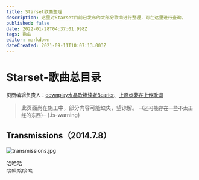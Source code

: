 ```yaml
---
title: Starset歌曲整理
description: 这里对Starset目前已发布的大部分歌曲进行整理，可在这里进行查询。
published: false
date: 2022-01-28T04:37:01.998Z
tags: 歌曲
editor: markdown
dateCreated: 2021-09-11T10:07:13.003Z
---
```


# Starset-歌曲总目录
<font size="2">页面编辑负责人：<a href="https://space.bilibili.com/505711149">downplay水晶歌捧读者Bearler</a>、<a href="https://space.bilibili.com/271885937">上原歩夢在上传歌词</a></font>
> 此页面尚在施工中，部分内容可能缺失，望谅解。
<font size="2"><s>（还可能存在一些不太正经的东西）</s></font>
{.is-warning}

## Transmissions（2014.7.8）
![transmissions.jpg](https://imgs.thestarsetsociety.cn/2022/01/28/64b63177fbd1f.jpg)
<div onmouseover="this.style.color='blue'" onmouseout="this.style.color='black'">哈哈哈</div>
<div class="d_out" onmouseover="this.className='d_over'"
onmouseout="this.className='d_out'">哈哈哈哈哈</div>